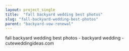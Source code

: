 ```yaml
---
layout: project_single
title:  "fall backyard wedding best photos"
slug: "fall-backyard-wedding-best-photos"
parent: "backyard-vow-renewal"
---
```

fall backyard wedding best photos - backyard wedding  - cuteweddingideas.com